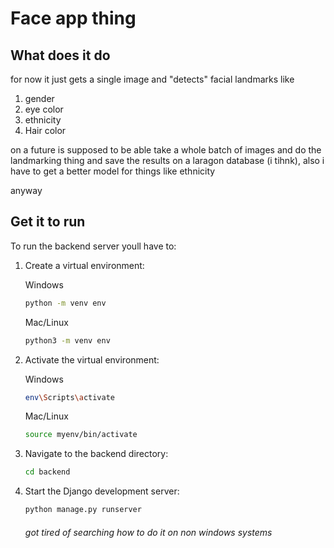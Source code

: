 # Face app thing 
## What does it do
<p>for now it just gets a single image and "detects" facial landmarks like</p>
<ol>
  <li>gender</li>
  <li>eye color</li>
  <li>ethnicity </li>
  <li>Hair color</li>
</ol> 

<p>on a future is supposed to be able take a whole batch of images and do the landmarking thing and save the results on a laragon database (i tihnk), also i have to get a better model for things like ethnicity</p>

<p>anyway</p>

## Get it to run
To run the backend server youll have to:
1.  Create a virtual environment:
    
    Windows
    ```bash
    python -m venv env
    ```
    Mac/Linux
    ```bash
    python3 -m venv env
    ```
2.  Activate the virtual environment:
    
    Windows
    ```bash
    env\Scripts\activate
    ```

    Mac/Linux
    ```bash
    source myenv/bin/activate
    ```
3.  Navigate to the backend directory:
    ```bash
    cd backend
    ```
4.  Start the Django development server:
    ```bash
    python manage.py runserver
    ```

     <h6>got tired of searching how to do it on non windows systems</h6>